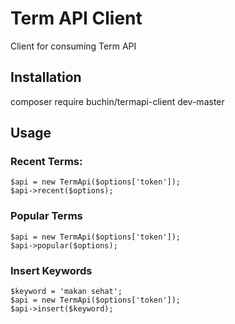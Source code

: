 # Term API Client
Client for consuming Term API

## Installation
composer require buchin/termapi-client dev-master

## Usage

### Recent Terms:

````
$api = new TermApi($options['token']);
$api->recent($options);
````

### Popular Terms

````
$api = new TermApi($options['token']);
$api->popular($options);
````

### Insert Keywords

````
$keyword = 'makan sehat';
$api = new TermApi($options['token']);
$api->insert($keyword);
````